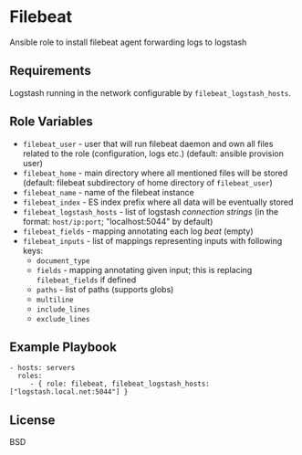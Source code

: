 Filebeat
========

Ansible role to install filebeat agent forwarding logs to logstash

Requirements
------------

Logstash running in the network configurable by `filebeat_logstash_hosts`.

Role Variables
--------------

- `filebeat_user` - user that will run filebeat daemon and own all files related
  to the role (configuration, logs etc.) (default: ansible provision user)
- `filebeat_home` - main directory where all mentioned files will be stored
  (default: filebeat subdirectory of home directory of `filebeat_user`)
- `filebeat_name` - name of the filebeat instance
- `filebeat_index` - ES index prefix where all data will be eventually stored 
- `filebeat_logstash_hosts` - list of logstash *connection strings*
  (in the format: `host/ip:port`; "localhost:5044" by default)
- `filebeat_fields` - mapping annotating each log *beat* (empty)
- `filebeat_inputs` - list of mappings representing inputs with following keys:
    - `document_type`
    - `fields` - mapping annotating given input; this is replacing `filebeat_fields` if defined
    - `paths` - list of paths (supports globs)
    - `multiline`
    - `include_lines`
    - `exclude_lines`
    

Example Playbook
----------------


    - hosts: servers
      roles:
         - { role: filebeat, filebeat_logstash_hosts: ["logstash.local.net:5044"] }

License
-------

BSD

